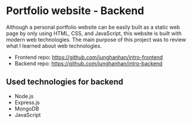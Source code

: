 # Portfolio website - Backend

Although a personal portfolio website can be easily built as a static web page by only using HTML, CSS, and JavaScript, this website is built with modern web technologies. The main purpose of this project was to review what I learned about web technologies.

- Frontend repo: <https://github.com/junghanhan/intro-frontend>
- Backend repo: <https://github.com/junghanhan/intro-backend>

## Used technologies for backend
- Node.js
- Express.js
- MongoDB
- JavaScript